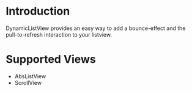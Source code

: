 Introduction
===============

DynamicListView provides an easy way to add a bounce-effect and the pull-to-refresh interaction to your listview.


Supported Views
===============
+ AbsListView
+ ScrollView

